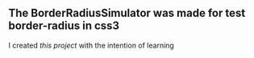 <h2>The BorderRadiusSimulator was made for test border-radius in css3</h2>

<p>I created <i>this project</i> with the intention of learning
</p>
